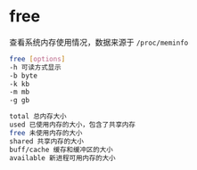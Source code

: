 # free

查看系统内存使用情况，数据来源于 `/proc/meminfo`

```sh
free [options]
-h 可读方式显示
-b byte
-k kb
-m mb
-g gb

total 总内存大小
used 已使用内存的大小，包含了共享内存
free 未使用内存的大小
shared 共享内存的大小
buff/cache 缓存和缓冲区的大小
available 新进程可用内存的大小
```
